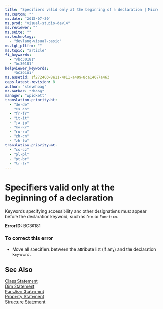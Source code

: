 ```yaml
---
title: "Specifiers valid only at the beginning of a declaration | Microsoft Docs"
ms.custom: ""
ms.date: "2015-07-20"
ms.prod: "visual-studio-dev14"
ms.reviewer: ""
ms.suite: ""
ms.technology: 
  - "devlang-visual-basic"
ms.tgt_pltfrm: ""
ms.topic: "article"
f1_keywords: 
  - "vbc30181"
  - "bc30181"
helpviewer_keywords: 
  - "BC30181"
ms.assetid: 1f272403-8e11-4811-a499-8ca14077a463
caps.latest.revision: 8
author: "stevehoag"
ms.author: "shoag"
manager: "wpickett"
translation.priority.ht: 
  - "de-de"
  - "es-es"
  - "fr-fr"
  - "it-it"
  - "ja-jp"
  - "ko-kr"
  - "ru-ru"
  - "zh-cn"
  - "zh-tw"
translation.priority.mt: 
  - "cs-cz"
  - "pl-pl"
  - "pt-br"
  - "tr-tr"
---
```

# Specifiers valid only at the beginning of a declaration
Keywords specifying accessibility and other designations must appear before the declaration keyword, such as `Dim` or `Function`.  
  
 **Error ID:** BC30181  
  
### To correct this error  
  
-   Move all specifiers between the attribute list (if any) and the declaration keyword.  
  
## See Also  
 [Class Statement](../../visual-basic/language-reference/statements/class-statement.md)   
 [Dim Statement](../../visual-basic/language-reference/statements/dim-statement.md)   
 [Function Statement](../../visual-basic/language-reference/statements/function-statement.md)   
 [Property Statement](../../visual-basic/language-reference/statements/property-statement.md)   
 [Structure Statement](../../visual-basic/language-reference/statements/structure-statement.md)